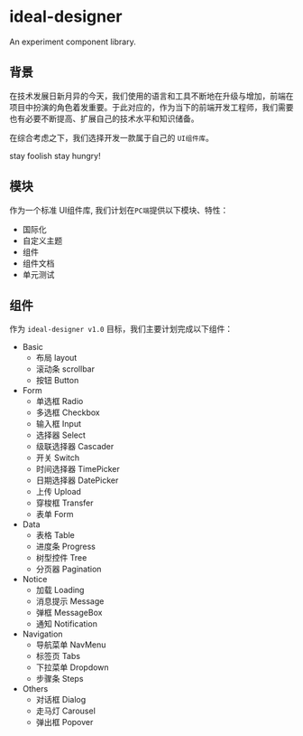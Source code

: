 # ideal-designer

An experiment component library.

## 背景


在技术发展日新月异的今天，我们使用的语言和工具不断地在升级与增加，前端在项目中扮演的角色着发重要。于此对应的，作为当下的前端开发工程师，我们需要也有必要不断提高、扩展自己的技术水平和知识储备。

在综合考虑之下，我们选择开发一款属于自己的 `UI组件库`。

stay foolish stay hungry!

## 模块

作为一个标准 UI组件库, 我们计划在`PC端`提供以下模块、特性：

- 国际化
- 自定义主题
- 组件
- 组件文档
- 单元测试

## 组件

作为 `ideal-designer v1.0` 目标，我们主要计划完成以下组件：

- Basic
  - 布局 layout
  - 滚动条 scrollbar
  - 按钮 Button
- Form
  - 单选框 Radio
  - 多选框 Checkbox
  - 输入框 Input
  - 选择器 Select
  - 级联选择器 Cascader
  - 开关 Switch
  - 时间选择器 TimePicker
  - 日期选择器 DatePicker
  - 上传 Upload
  - 穿梭框 Transfer
  - 表单 Form
- Data
  - 表格 Table
  - 进度条 Progress
  - 树型控件 Tree
  - 分页器 Pagination
- Notice
  - 加载 Loading
  - 消息提示 Message
  - 弹框 MessageBox
  - 通知 Notification
- Navigation
  - 导航菜单 NavMenu
  - 标签页 Tabs
  - 下拉菜单 Dropdown
  - 步骤条 Steps
- Others
  - 对话框 Dialog
  - 走马灯 Carousel
  - 弹出框 Popover

